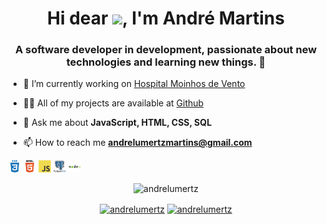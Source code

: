 <h1 align="center">Hi dear <img src="https://raw.githubusercontent.com/kaueMarques/kaueMarques/master/hi.gif" width="30px">, I'm André Martins</h1>
<h3 align="center">A software developer in development, passionate about new technologies and learning new things. 🚀 </h3>


- 🔭 I’m currently working on [Hospital Moinhos de Vento](https://www.hospitalmoinhos.org.br/institucional)

- 👨‍💻 All of my projects are available at [Github](https://github.com/andrelumertz)

- 💬 Ask me about **JavaScript, HTML, CSS, SQL**

- 📫 How to reach me **andrelumertzmartins@gmail.com**


<p align="left">
<img src="https://raw.githubusercontent.com/devicons/devicon/master/icons/css3/css3-plain-wordmark.svg" alt="css3"  width="20" height="20"/>
<img src="https://raw.githubusercontent.com/devicons/devicon/master/icons/html5/html5-original-wordmark.svg" alt="html5"  width="20" height="20"/>
<img src="https://raw.githubusercontent.com/devicons/devicon/master/icons/javascript/javascript-original.svg" alt="javascript" width="20" height="20"/>
<img src="https://raw.githubusercontent.com/devicons/devicon/master/icons/postgresql/postgresql-original-wordmark.svg" alt="postgresql" width="20" height="20"/>
<img src="https://raw.githubusercontent.com/devicons/devicon/master/icons/nodejs/nodejs-original-wordmark.svg" alt="nodejs" width="20" height="20"/></p><p align="center">
<img src="https://github-readme-stats.vercel.app/api?username=andrelumertz&show_icons=true" alt="andrelumertz"/> 
</p>

<p align="center">
<a href="https://twitter.com/DecoLumertz" target="blank"><img align="center" src="https://cdn.jsdelivr.net/npm/simple-icons@3.0.1/icons/twitter.svg" alt="andrelumertz" height="20" width="20" /></a>
<a href="https://www.linkedin.com/in/andr%C3%A9-martins-34b347134/" target="blank"><img align="center" src="https://cdn.jsdelivr.net/npm/simple-icons@3.0.1/icons/linkedin.svg" alt="andrelumertz" height="20" width="20" /></a>

<!--

Here are some ideas to get you started:

- 🔭 I’m currently working on ...
- 🌱 I’m currently learning ...
- 👯 I’m looking to collaborate on ...
- 🤔 I’m looking for help with ...
- 💬 Ask me about ...
- 📫 How to reach me: ...
- 😄 Pronouns: ...
- ⚡ Fun fact: ...
-->
